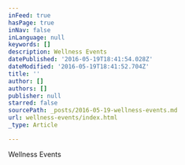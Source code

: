 ```yaml
---
inFeed: true
hasPage: true
inNav: false
inLanguage: null
keywords: []
description: Wellness Events
datePublished: '2016-05-19T18:41:54.028Z'
dateModified: '2016-05-19T18:41:52.704Z'
title: ''
author: []
authors: []
publisher: null
starred: false
sourcePath: _posts/2016-05-19-wellness-events.md
url: wellness-events/index.html
_type: Article

---
```

Wellness Events